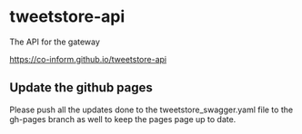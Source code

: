 # tweetstore-api
The API for the gateway

https://co-inform.github.io/tweetstore-api

## Update the github pages
Please push all the updates done to the tweetstore_swagger.yaml file to the gh-pages branch as well to keep the pages page up to date.
